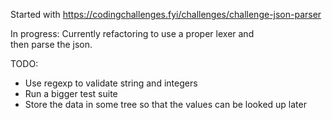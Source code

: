 Started with https://codingchallenges.fyi/challenges/challenge-json-parser

In progress: Currently refactoring to use a proper lexer and<br>
then parse the json.

TODO:
* Use regexp to validate string and integers
* Run a bigger test suite
* Store the data in some tree so that the values can be looked up later
